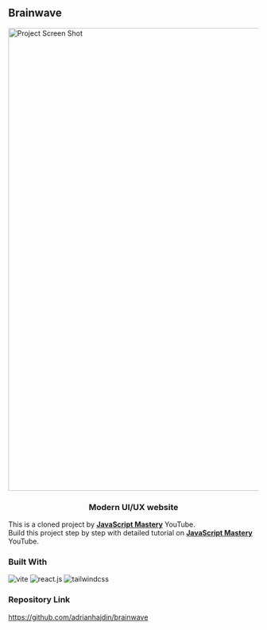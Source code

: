 <!-- ABOUT THE PROJECT -->

## Brainwave

<img width="932" alt="Project Screen Shot" src="https://github.com/Devdenice/brainwave-clone/assets/97163008/92fdc10e-4864-4266-be1a-142df9a8912e">


<div>
 <h3 align="center">Modern UI/UX website</h3>
 
 <div>This is a cloned project by <a href="https://www.youtube.com/@javascriptmastery/videos" target="_blank"><b>JavaScript Mastery</b></a> YouTube. </div>

 <div align="left">
     Build this project step by step with  detailed tutorial on <a href="https://www.youtube.com/@javascriptmastery/videos" target="_blank"><b>JavaScript Mastery</b></a> YouTube.
 </div>
</div>

### Built With

<div>
    <img src="https://img.shields.io/badge/-Vite-black?style=for-the-badge&logoColor=white&logo=vite&color=646CFF" alt="vite" />
    <img src="https://img.shields.io/badge/-React_JS-black?style=for-the-badge&logoColor=white&logo=react&color=61DAFB" alt="react.js" />
    <img src="https://img.shields.io/badge/-Tailwind_CSS-black?style=for-the-badge&logoColor=white&logo=tailwindcss&color=06B6D4" alt="tailwindcss" />
</div>

### Repository Link

https://github.com/adrianhajdin/brainwave
